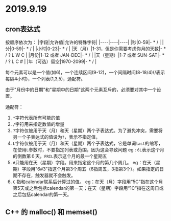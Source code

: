 # 2019.9.19

## cron表达式

按顺序依次为：
|字段|允许值|允许的特殊字符|
|----|----|----|
|秒|0-59|- * / |
|分|0-59|- * / |
|小时|0-23|- * / |
|天（月）|1-31，但是你需要考虑你月的天数|- * / ? L W C |
|月份|1-12 或者 JAN-DEC|- * / |
|天（星期）|1-7 或者 SUN-SAT|- * / ? L C # |
|年（可选）留空|1970-2099|- * / |


每个元素可以是一个值(如6)，一个连续区间(9-12)，一个间隔时间(8-18/4)(/表示每隔4小时)，一个列表(1,3,5)，通配符。

由于"月份中的日期"和"星期中的日期"这两个元素互斥的，必须要对其中一个设置。

通配符：

1. `*`字符代表所有可能的值 
2. `/`字符用来指定数值的增量 
3. `?`字符仅被用于天（月）和天（星期）两个子表达式。为了避免冲突，需要将另一个子表达式的值设为`?`，表示不指定值，
4. `L`字符仅被用于天（月）和天（星期）两个子表达式，它是单词`last`的缩写，在使用`L`参数时，不要指定列表或范围，因为这会导致问题 
	eg : `6L`表示这个月的倒数第６天，`FRIL`表示这个月的最一个星期五
5. `#`只能用在天（星期）字段。用来指定这个月的第几个周几。
	eg：在天（星期）字段用"6#3"指这个月第3个周五（6指周五，3指第3个）。如果指定的日期不存在，触发器就不会触发。 
6. `C` 指和calendar联系后计算过的值。
	eg：在天（月）字段用“5C”指在这个月第5天或之后包括calendar的第一天；在天（星期）字段用“1C”指在这周日或之后包括calendar的第一天。

## C++ 的 malloc() 和 memset()


